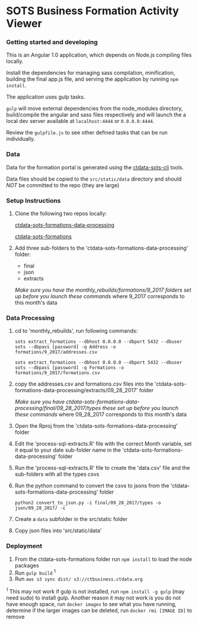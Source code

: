 # SOTS Business Formation Activity Viewer

### Getting started and developing

This is an Angular 1.0 application, which depends on Node.js compiling files locally.

Install the dependencies for managing sass compilation, minification, building the final app.js file, and serving
the application by running `npm install`.

The application uses gulp tasks.

```gulp``` will move external dependencies from the node_modules
directory, build/compile the angular and sass files respectively and
will launch the a local dev server available at ```localhost:4444``` 
or ```0.0.0.0:4444```.

Review the `gulpfile.js` to see other defined tasks that can be run individually.

### Data

Data for the formation portal is generated using the
[ctdata-sots-cli](https://github.com/CT-Data-Collaborative/ctdata-sots-cli) tools.

Data files should be copied to the `src/static/data` directory and should *NOT* be committed to the repo (they are large)

### Setup Instructions

1. Clone the following two repos locally:

   [ctdata-sots-formations-data-processing](https://github.com/CT-Data-Collaborative/ctdata-sots-formations-data-processing)
   
   [ctdata-sots-formations](https://github.com/CT-Data-Collaborative/ctdata-sots-formations)

2. Add three sub-folders to the 'ctdata-sots-formations-data-processing' folder:
   - final
   - json
   - extracts
 
    *Make sure you have the monthly_rebuilds/formations/9_2017 folders set up before you launch these commands* 
     where 9_2017 corresponds to this month's data

### Data Processing

1. cd to 'monthly_rebuilds', run following commands:

   ```sots extract_formations --dbhost 0.0.0.0 --dbport 5432 --dbuser sots --dbpass [password] -q Address -o formations/9_2017/addresses.csv```

   ```sots extract_formations --dbhost 0.0.0.0 --dbport 5432 --dbuser sots --dbpass [password] -q Formations -o formations/9_2017/formations.csv```

2. copy the addresses.csv and formations.csv files into the 
'ctdata-sots-formations-data-processing/extracts/09_28_2017' folder

    *Make sure you have ctdata-sots-formations-data-processing/final/09_28_2017/types these set up before you launch these commands* 
where 09_28_2017 corresponds to this month's data

3. Open the Rproj from the 'ctdata-sots-formations-data-processing' folder

4. Edit the 'process-sql-extracts.R' file with the correct Month variable, set it equal to your date sub-folder name in the 'ctdata-sots-formations-data-processing' folder

5. Run the 'process-sql-extracts.R' file to create the 'data.csv' file and the sub-folders with all the types csvs

6. Run the python command to convert the csvs to jsons from the 'ctdata-sots-formations-data-processing' folder

   ```python2 convert_to_json.py -i final/09_28_2017/types -o json/09_28_2017/ -c```

7. Create a `data` subfolder in the src/static folder

8. Copy json files into 'src/static/data'

### Deployment

1. From the ctdata-sots-formations folder run `npm install` to load the node packages
2. Run `gulp build` <sup>1</sup>
3. Run `aws s3 sync dist/ s3://ctbusiness.ctdata.org`


<sup>1</sup> This may not work if gulp is not installed, run `npm install -g gulp` (may need sudo) to install gulp. Another reason it may not work is you do not have enough space, run `docker images` to see what you have running, determine if the larger images can be deleted, run `docker rmi [IMAGE ID]` to remove
